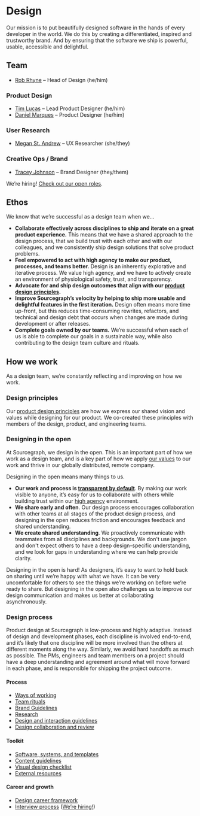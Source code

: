 # Design

Our mission is to put beautifully designed software in the hands of every developer in the world. We do this by creating a differentiated, inspired and trustworthy brand. And by ensuring that the software we ship is powerful, usable, accessible and delightful.


## Team

- [Rob Rhyne](../../../team/index.md#rob-rhyne) – Head of Design (he/him)

### Product Design

- [Tim Lucas](../../../team/index.md#tim-lucas) – Lead Product
  Designer (he/him)
- [Daniel Marques](../../../team/index.md#daniel-marques) – Product
  Designer (he/him)

### User Research
- [Megan St. Andrew](../../../team/index.md#megan-st-andrew) – UX Researcher
  (she/they)

### Creative Ops / Brand

- [Tracey Johnson](../../../team/index.md#tracey-johnson) – Brand Designer
  (they/them)

We’re hiring! [Check out our open roles](https://boards.greenhouse.io/sourcegraph91).

## Ethos

We know that we’re successful as a design team when we…

- **Collaborate effectively across disciplines to ship and iterate on a great product experience.** This means that we have a shared approach to the design process, that we build trust with each other and with our colleagues, and we consistently ship design solutions that solve product problems.
- **Feel empowered to act with high agency to make our product, processes, and teams better.** Design is an inherently explorative and iterative process. We value high agency, and we have to actively create an environment of physiological safety, trust, and transparency.
- **Advocate for and ship design outcomes that align with our [product design principles](./product_design_principles.md).**
- **Improve Sourcegraph’s velocity by helping to ship more usable and delightful features in the first iteration.** Design often means more time up-front, but this reduces time-consuming rewrites, refactors, and technical and design debt that occurs when changes are made during development or after releases.
- **Complete goals owned by our teams.** We’re successful when each of us is able to complete our goals in a sustainable way, while also contributing to the design team culture and rituals.

## How we work

As a design team, we’re constantly reflecting and improving on how we work.

### Design principles

Our [product design principles](product_design_principles.md) are how we express our shared vision and values while designing for our product. We co-created these principles with members of the design, product, and engineering teams.

### Designing in the open

At Sourcegraph, we design in the open. This is an important part of how we work as a design team, and is a key part of how we apply [our values](../../../company-info-and-process/values/index.md) to our work and thrive in our globally distributed, remote company.

Designing in the open means many things to us.

- **Our work and process is [transparent by default](../../../company-info-and-process/values/index.md)**. By making our work visible to anyone, it’s easy for us to collaborate with others while building trust within our [high agency](../../../company-info-and-process/values/index.md#high-agency) environment.
- **We share early and often**. Our design process encourages collaboration with other teams at all stages of the product design process, and designing in the open reduces friction and encourages feedback and shared understanding.
- **We create shared understanding**. We proactively communicate with teammates from all disciplines and backgrounds. We don't use jargon and don't expect others to have a deep design-specific understanding, and we look for gaps in understanding where we can help provide clarity.

Designing in the open is hard! As designers, it’s easy to want to hold back on sharing until we’re happy with what we have. It can be very uncomfortable for others to see the things we’re working on before we’re ready to share. But designing in the open also challenges us to improve our design communication and makes us better at collaborating asynchronously.

### Design process

Product design at Sourcegraph is low-process and highly adaptive. Instead of design and development phases, each discipline is involved end-to-end, and it’s likely that one discipline will be more involved than the others at different moments along the way. Similarly, we avoid hard handoffs as much as possible. The PMs, engineers and team members on a project should have a deep understanding and agreement around what will move forward in each phase, and is responsible for shipping the project outcome.

#### Process

- [Ways of working](./ways_of_working/index.md)
- [Team rituals](./team_rituals/index.md)
- [Brand Guidelines](./brand_guidelines/)
- [Research](./research/index.md)
- [Design and interaction guidelines](design-and-interaction-guidelines.md)
- [Design collaboration and review](./design_collaboration_review/index.md)

#### Toolkit

- [Software, systems, and templates](./software_systems/index.md)
- [Content guidelines](../../../company-info-and-process/communication/content_guidelines/index.md)
- [Visual design checklist](./visual_design_checklist.md)
- [External resources](./external_resources/index.md)

#### Career and growth

- [Design career framework](./career-development.md)
- [Interview process](../../product/roles/interviews/product_designer/index.md) ([We’re hiring!](https://boards.greenhouse.io/sourcegraph91))
